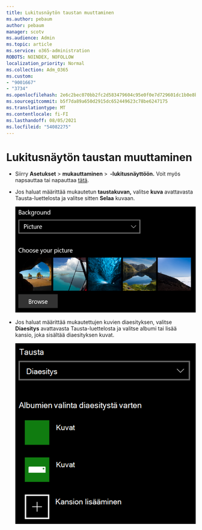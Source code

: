 ```yaml
---
title: Lukitusnäytön taustan muuttaminen
ms.author: pebaum
author: pebaum
manager: scotv
ms.audience: Admin
ms.topic: article
ms.service: o365-administration
ROBOTS: NOINDEX, NOFOLLOW
localization_priority: Normal
ms.collection: Adm_O365
ms.custom:
- "9001667"
- "3734"
ms.openlocfilehash: 2e6c2bec070bb2fc2d583479604c95e0f0e7d729601dc1b0e8b7edd04995dfe6
ms.sourcegitcommit: b5f7da89a650d2915dc652449623c78be6247175
ms.translationtype: MT
ms.contentlocale: fi-FI
ms.lasthandoff: 08/05/2021
ms.locfileid: "54082275"
---
```

# <a name="change-your-lock-screen-background"></a>Lukitusnäytön taustan muuttaminen

- Siirry **Asetukset**  >  **mukauttaminen**  >  **-lukitusnäyttöön.** Voit myös napsauttaa tai napauttaa [tätä](ms-settings:lockscreen?activationSource=GetHelp).

- Jos haluat määrittää mukautetun **taustakuvan,** valitse **kuva** avattavasta Tausta-luettelosta ja valitse sitten **Selaa** kuvaan.

  ![Voit määrittää mukautetun taustakuvan.](media/set-custom-background-pic.png)

- Jos haluat määrittää mukautettujen kuvien diaesityksen, valitse **Diaesitys** avattavasta Tausta-luettelosta ja valitse albumi tai lisää kansio, joka sisältää diaesityksen kuvat. 

  ![Mukautettujen kuvien diaesityksen luominen.](media/set-up-slideshow-background.png)
